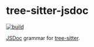 # tree-sitter-jsdoc

[![build](https://github.com/tree-sitter/tree-sitter-python/actions/workflows/ci.yml/badge.svg)](https://github.com/tree-sitter/tree-sitter-python/actions/workflows/ci.yml)

[JSDoc](<(https://jsdoc.app/)>) grammar for [tree-sitter](https://github.com/tree-sitter/tree-sitter).

